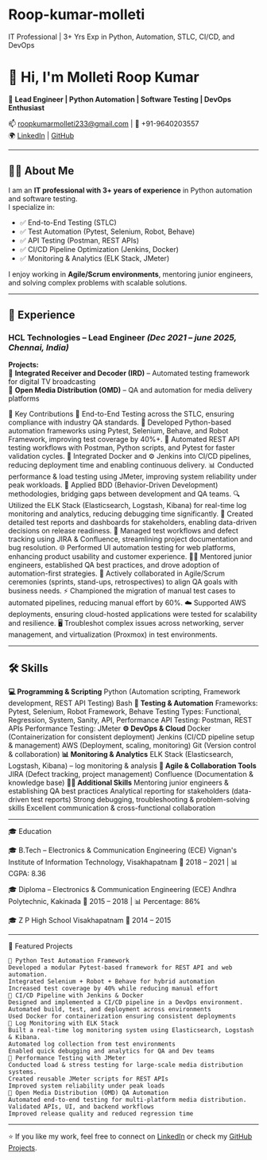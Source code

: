 # Roop-kumar-molleti
IT Professional | 3+ Yrs Exp in Python, Automation, STLC, CI/CD, and DevOps
# 👋 Hi, I'm Molleti Roop Kumar  

🚀 **Lead Engineer | Python Automation | Software Testing | DevOps Enthusiast**  

📫 roopkumarmolleti233@gmail.com | 📱 +91-9640203557  
🌍 [LinkedIn](https://linkedin.com/in/roop-kumar-molleti-914507225) | [GitHub](https://github.com/roopkumarmolleti233)

---

## 🧑‍💻 About Me
I am an **IT professional with 3+ years of experience** in Python automation and software testing.  
I specialize in:  
- ✅ End-to-End Testing (STLC)  
- ✅ Test Automation (Pytest, Selenium, Robot, Behave)  
- ✅ API Testing (Postman, REST APIs)  
- ✅ CI/CD Pipeline Optimization (Jenkins, Docker)  
- ✅ Monitoring & Analytics (ELK Stack, JMeter)  

I enjoy working in **Agile/Scrum environments**, mentoring junior engineers, and solving complex problems with scalable solutions.  

---

## 💼 Experience  

### **HCL Technologies** – Lead Engineer *(Dec 2021 – june 2025, Chennai, India)*  
**Projects:**  
🔹 **Integrated Receiver and Decoder (IRD)** – Automated testing framework for digital TV broadcasting  
🔹 **Open Media Distribution (OMD)** – QA and automation for media delivery platforms  

🔑 Key Contributions
    🧪 End-to-End Testing across the STLC, ensuring compliance with industry QA standards.
    🐍 Developed Python-based automation frameworks using Pytest, Selenium, Behave, and Robot Framework, improving test coverage by 40%+.
    🔗 Automated REST API testing workflows with Postman, Python scripts, and Pytest for faster validation cycles.
    🐳 Integrated Docker and ⚙️ Jenkins into CI/CD pipelines, reducing deployment time and enabling continuous delivery.
    📊 Conducted performance & load testing using JMeter, improving system reliability under peak workloads.
    📘 Applied BDD (Behavior-Driven Development) methodologies, bridging gaps between development and QA teams.
    🔍 Utilized the ELK Stack (Elasticsearch, Logstash, Kibana) for real-time log monitoring and analytics, reducing debugging time significantly.
    📑 Created detailed test reports and dashboards for stakeholders, enabling data-driven decisions on release readiness.
    📝 Managed test workflows and defect tracking using JIRA & Confluence, streamlining project documentation and bug resolution.
    🌐 Performed UI automation testing for web platforms, enhancing product usability and customer experience.
    👨‍🏫 Mentored junior engineers, established QA best practices, and drove adoption of automation-first strategies.
    🔄 Actively collaborated in Agile/Scrum ceremonies (sprints, stand-ups, retrospectives) to align QA goals with business needs.
    ⚡ Championed the migration of manual test cases to automated pipelines, reducing manual effort by 60%.
    ☁️ Supported AWS deployments, ensuring cloud-hosted applications were tested for scalability and resilience.
    🖥️ Troubleshot complex issues across networking, server management, and virtualization (Proxmox) in test environments.

---
## 🛠️ Skills 

  **💻 Programming & Scripting**
  Python (Automation scripting, Framework development, REST API Testing)
  Bash
  **🧪 Testing & Automation**
  Frameworks: Pytest, Selenium, Robot Framework, Behave
  Testing Types: Functional, Regression, System, Sanity, API, Performance
  API Testing: Postman, REST APIs
  Performance Testing: JMeter
  **⚙️ DevOps & Cloud**
  Docker (Containerization for consistent deployment)
  Jenkins (CI/CD pipeline setup & management)
  AWS (Deployment, scaling, monitoring)
  Git (Version control & collaboration)
  **📊 Monitoring & Analytics**
  ELK Stack (Elasticsearch, Logstash, Kibana) – log monitoring & analysis
  **📂 Agile & Collaboration Tools**
  JIRA (Defect tracking, project management)
  Confluence (Documentation & knowledge base)
  **👨‍🏫 Additional Skills**
  Mentoring junior engineers & establishing QA best practices
  Analytical reporting for stakeholders (data-driven test reports)
  Strong debugging, troubleshooting & problem-solving skills
  Excellent communication & cross-functional collaboration

---
🎓 Education

  🎓 B.Tech – Electronics & Communication Engineering (ECE)
  Vignan's Institute of Information Technology, Visakhapatnam
  📅 2018 – 2021 | 📊 CGPA: 8.36
  
  🎓 Diploma – Electronics & Communication Engineering (ECE)
  Andhra Polytechnic, Kakinada
  📅 2015 – 2018 | 📊 Percentage: 86%
  
  🎓 Z P High School
  Visakhapatnam
  📅 2014 – 2015

---

📌 Featured Projects

    🔹 Python Test Automation Framework
    Developed a modular Pytest-based framework for REST API and web automation.
    Integrated Selenium + Robot + Behave for hybrid automation
    Increased test coverage by 40% while reducing manual effort
    🔹 CI/CD Pipeline with Jenkins & Docker
    Designed and implemented a CI/CD pipeline in a DevOps environment.
    Automated build, test, and deployment across environments
    Used Docker for containerization ensuring consistent deployments
    🔹 Log Monitoring with ELK Stack
    Built a real-time log monitoring system using Elasticsearch, Logstash & Kibana.
    Automated log collection from test environments
    Enabled quick debugging and analytics for QA and Dev teams
    🔹 Performance Testing with JMeter
    Conducted load & stress testing for large-scale media distribution systems.
    Created reusable JMeter scripts for REST APIs
    Improved system reliability under peak loads
    🔹 Open Media Distribution (OMD) QA Automation
    Automated end-to-end testing for multi-platform media distribution.
    Validated APIs, UI, and backend workflows
    Improved release quality and reduced regression time

---

⭐️ If you like my work, feel free to connect on [LinkedIn](https://linkedin.com/in/roop-kumar-molleti-914507225) or check my [GitHub Projects](https://github.com/roopkumarmolleti233). 
